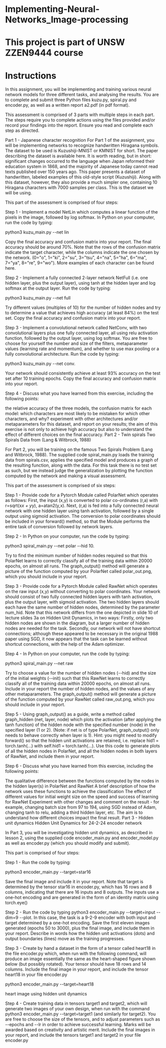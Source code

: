 # Implementing-Neural-Networks_Image-processing

# This project is part of UNSW ZZEN9444 course

# Instructions
In this assignment, you will be implementing and training various neural network models for three different tasks, and analysing the results. You are to complete and submit three Python files kuzu.py, spiral.py and encoder.py, as well as a written report a2.pdf (in pdf format).

This assessment is comprised of 3 parts with multiple steps in each part. The steps require you to complete actions using the files provided and/or record your findings into the report. Ensure you read and complete each step as directed.

Part 1 - Japanese character recognition
For Part 1 of the assignment, you will be implementing networks to recognize handwritten Hiragana symbols. The dataset to be used is Kuzushiji-MNIST or KMNIST for short. The paper describing the dataset is available here. It is worth reading, but in short: significant changes occurred to the language when Japan reformed their education system in 1868, and the majority of Japanese today cannot read texts published over 150 years ago. This paper presents a dataset of handwritten, labeled examples of this old-style script (Kuzushiji). Along with this dataset, however, they also provide a much simpler one, containing 10 Hiragana characters with 7000 samples per class. This is the dataset we will be using.

This part of the assessment is comprised of four steps:

Step 1 - Implement a model NetLin which computes a linear function of the pixels in the image, followed by log softmax. In Python on your computer, run the code by typing:

python3 kuzu_main.py --net lin

Copy the final accuracy and confusion matrix into your report. The final accuracy should be around 70%. Note that the rows of the confusion matrix indicate the target character, while the columns indicate the one chosen by the network. (0="o", 1="ki", 2="su", 3="tsu", 4="na", 5="ha", 6="ma", 7="ya", 8="re", 9="wo"). More examples of each character can be found here.

Step 2 - Implement a fully connected 2-layer network NetFull (i.e. one hidden layer, plus the output layer), using tanh at the hidden layer and log softmax at the output layer. Run the code by typing:

python3 kuzu_main.py --net full

 
Try different values (multiples of 10) for the number of hidden nodes and try to determine a value that achieves high accuracy (at least 84%) on the test set. Copy the final accuracy and confusion matrix into your report.

Step 3 - Implement a convolutional network called NetConv, with two convolutional layers plus one fully connected layer, all using relu activation function, followed by the output layer, using log softmax. You are free to choose for yourself the number and size of the filters, metaparameter values (learning rate and momentum), and whether to use max pooling or a fully convolutional architecture. Run the code by typing:

python3 kuzu_main.py --net conv.

 
Your network should consistently achieve at least 93% accuracy on the test set after 10 training epochs. Copy the final accuracy and confusion matrix into your report.

Step 4 - Discuss what you have learned from this exercise, including the following points:

the relative accuracy of the three models,
the confusion matrix for each model: which characters are most likely to be mistaken for which other characters, and why?
experiment with other architectures and/or metaparameters for this dataset, and report on your results; the aim of this exercise is not only to achieve high accuracy but also to understand the effect of different choices on the final accuracy.
Part 2 - Twin spirals
Two Spirals Data from (Lang & Witbrock, 1988)

For Part 2, you will be training on the famous Two Spirals Problem (Lang and Witbrock, 1988). The supplied code spiral_main.py loads the training data from spirals.csv, applies the specified model and produces a graph of the resulting function, along with the data. For this task there is no test set as such, but we instead judge the generalization by plotting the function computed by the network and making a visual assessment.

This part of the assessment is comprised of six steps:

Step 1 - Provide code for a Pytorch Module called PolarNet which operates as follows: First, the input (x,y) is converted to polar co-ordinates (r,a) with r=sqrt(x*x + y*y), a=atan2(y,x). Next, (r,a) is fed into a fully connected neural network with one hidden layer using tanh activation, followed by a single output using sigmoid activation. The conversion to polar coordinates should be included in your forward() method, so that the Module performs the entire task of conversion followed by network layers.

Step 2 - In Python on your computer, run the code by typing:

python3 spiral_main.py --net polar --hid 10.

Try to find the minimum number of hidden nodes required so that this PolarNet learns to correctly classify all of the training data within 20000 epochs, on almost all runs. The graph_output() method will generate a picture of the function computed by your PolarNet called polar_out.png, which you should include in your report.

Step 3 - Provide code for a Pytorch Module called RawNet which operates on the raw input (x,y) without converting to polar coordinates. Your network should consist of two fully connected hidden layers with tanh activation, plus the output layer, with sigmoid activation. The two hidden layers should each have the same number of hidden nodes, determined by the parameter num_hid. Note that this network differs from the one depicted in slide 10 of lecture slides 3a on Hidden Unit Dynamics, in two ways: Firstly, only two hidden nodes are shown in the diagram, but a larger number of hidden nodes are needed for the task. Secondly, our network will not have shortcut connections; although these appeared to be necessary in the original 1988 paper using SGD, it now appears that the task can be learned without shortcut connections, with the help of the Adam optimizer.

Step 4 - In Python on your computer, run the code by typing:

python3 spiral_main.py --net raw

Try to choose a value for the number of hidden nodes (--hid) and the size of the initial weights (--init) such that this RawNet learns to correctly classify all of the training data within 20000 epochs, on almost all runs. Include in your report the number of hidden nodes, and the values of any other metaparameters. The graph_output() method will generate a picture of the function computed by your RawNet called raw_out.png, which you should include in your report.

Step 5 - Using graph_output() as a guide, write a method called graph_hidden (net, layer, node) which plots the activation (after applying the tanh function) of the hidden node with the specified number (node) in the specified layer (1 or 2). (Note: if net is of type PolarNet, graph_output() only needs to behave correctly when layer is 1). Hint: you might need to modify forward() so that the hidden unit activations are retained, i.e. replace hid1 = torch.tanh(...) with self.hid1 = torch.tanh(...). Use this code to generate plots of all the hidden nodes in PolarNet, and all the hidden nodes in both layers of RawNet, and include them in your report.

Step 6 - Discuss what you have learned from this exercise, including the following points:

The qualitative difference between the functions computed by the nodes in the hidden layer(s) in PolarNet and RawNet
A brief description of how the network uses these functions to achieve the classification
The effect of different values for initial weight size on the speed and success of learning for RawNet
Experiment with other changes and comment on the result - for example, changing batch size from 97 to 194, using SGD instead of Adam, changing tanh to relu, adding a third hidden layer, etc. The aim is to understand how different choices impact the final result.
Part 3 - Hidden unit dynamics
Hidden Unit Dynamics for 24-2-24 encoder network

In Part 3, you will be investigating hidden unit dynamics, as described in lesson 2, using the supplied code encoder_main.py and encoder_model.py as well as encoder.py (which you should modify and submit).

This part is comprised of four steps:

Step 1 - Run the code by typing:

python3 encoder_main.py --target=star16

Save the final image and include it in your report. Note that target is determined by the tensor star16 in encoder.py, which has 16 rows and 8 columns, indicating that there are 16 inputs and 8 outputs. The inputs use a one-hot encoding and are generated in the form of an identity matrix using torch.eye()

Step 2 - Run the code by typing python3 encoder_main.py --target=input --dim=9 --plot. In this case, the task is a 9-2-9 encoder with both input and target determined by a one-hot encoding. Save the first eleven images generated (epochs 50 to 3000), plus the final image, and include them in your report. Describe in words how the hidden unit activations (dots) and output boundaries (lines) move as the training progresses.

Step 3 - Create by hand a dataset in the form of a tensor called heart18 in the file encoder.py which, when run with the following command, will produce an image essentially the same as the heart-shaped figure shown below (but possibly rotated). Your tensor should have 18 rows and 14 columns. Include the final image in your report, and include the tensor heart18 in your file encoder.py

python3 encoder_main.py --target=heart18

heart image using hidden unit dynamics

Step 4 - Create training data in tensors target1 and target2, which will generate two images of your own design, when run with the command python3 encoder_main.py --target=target1 (and similarly for target2). You are free to choose the size of the tensors, and to adjust parameters such as --epochs and --lr in order to achieve successful learning. Marks will be awarded based on creativity and artistic merit. Include the final images in your report, and include the tensors target1 and target2 in your file encoder.py
